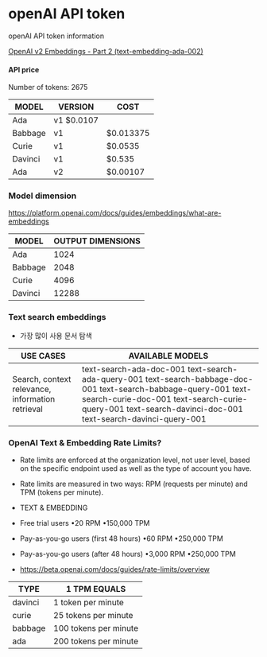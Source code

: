 # openAI API token
openAI API token information

[OpenAI v2 Embeddings - Part 2 (text-embedding-ada-002)](https://www.youtube.com/watch?v=oQdgyGywfr4)

#### API price
Number of tokens: 2675


|MODEL|VERSION|COST|
|---|---|---|
|Ada		|v1	$0.0107|
|Babbage		|v1	|$0.013375|
|Curie		|v1	|$0.0535|
|Davinci		|v1	|$0.535|
|Ada		|v2	|$0.00107|


### Model dimension

https://platform.openai.com/docs/guides/embeddings/what-are-embeddings 

|MODEL|OUTPUT DIMENSIONS|
|---|---|
|Ada|1024|
|Babbage|2048|
|Curie|4096|
|Davinci|12288|

### Text search embeddings

- 가장 많이 사용 문서 탐색

|USE CASES|AVAILABLE MODELS|
|---|---|
|Search, context relevance, information retrieval|text-search-ada-doc-001 text-search-ada-query-001 text-search-babbage-doc-001 text-search-babbage-query-001 text-search-curie-doc-001 text-search-curie-query-001 text-search-davinci-doc-001 text-search-davinci-query-001|

### OpenAI Text & Embedding Rate Limits?

- Rate limits are enforced at the organization level, not user level, based on the specific endpoint used as well as the type of account you have.

- Rate limits are measured in two ways: RPM (requests per minute) and TPM (tokens per minute).

- TEXT & EMBEDDING
- Free trial users •20 RPM •150,000 TPM

- Pay-as-you-go users (first 48 hours) •60 RPM •250,000 TPM

- Pay-as-you-go users (after 48 hours) •3,000 RPM •250,000 TPM

- https://beta.openai.com/docs/guides/rate-limits/overview


|TYPE|	1 TPM EQUALS|
|---|---|
|davinci|	1 token per minute|
|curie|	25 tokens per minute|
|babbage|	100 tokens per minute|
|ada|	200 tokens per minute|






